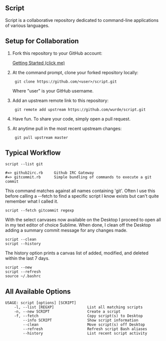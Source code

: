 Script
--------------
Script is a collaborative repository dedicated to command-line applications of various languages.

Setup for Collaboration
--------------

1. Fork this repository to your GitHub account:

    [Getting Started (click me)](https://github.com/wurde/script/fork)

2. At the command prompt, clone your forked repository locally:

        git clone https://github.com/<user>/script.git

    Where "user" is your GitHub username.

3. Add an upstream remote link to this repository:

        git remote add upstream https://github.com/wurde/script.git

4. Have fun. To share your code, simply open a pull request.

5. At anytime pull in the most recent upstream changes:

        git pull upstream master

Typical Workflow
--------------

```
script --list git

#=> github2irc.rb     Github IRC Gateway
#=> gitcommit.rb      Simple bundling of commands to execute a git commit
```

This command matches against all names containing 'git'. Often I use this before
calling a --fetch to find a specific script I know exists but can't quite remember
what I called it.

```
script --fetch gitcommit regexp
```

With the select canvases now available on the Desktop I proceed to open all
in my text editor of choice Sublime. When done, I clean off the Desktop adding a
summary commit message for any changes made.

```
script --clean
script --history
```

The history option prints a canvas list of added, modified, and deleted
within the last 7 days.

```
script --new
script --refresh
source ~/.bashrc
```

All Available Options
--------------

```
USAGE: script [options] [SCRIPT]
    -l, --list [REGXP]               List all matching scripts
    -n, --new SCRIPT                 Create a script
    -f, --fetch                      Copy script(s) to Desktop
        --info SCRIPT                Show script information
        --clean                      Move script(s) off Desktop
        --refresh                    Refresh script Bash aliases
        --history                    List recent script activity
```
